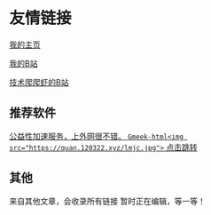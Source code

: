 # 友情链接

[我的主页](http://home.120322.xyz/)

[我的B站](https://space.bilibili.com/3493132840733608/)

[技术爬爬虾的B站](https://space.bilibili.com/316183842)
## 推荐软件
[公益性加速服务，上外网很不错。
`Gmeek-html<img src="https://quan.120322.xyz/lmjc.jpg">`
点击跳转
](http://lanmao.sbs/#/register?code=puclcF8k)

## 其他
来自其他文章，会收录所有链接
暂时正在编辑，等一等！